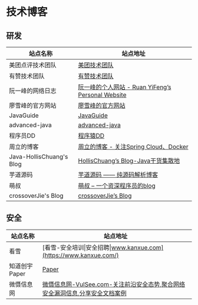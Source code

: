 # 技术博客

## 研发
| **站点名称** | **站点地址** |
| --- | --- |
| 美团点评技术团队 | [美团技术团队](https://tech.meituan.com/) |
| 有赞技术团队 | [有赞技术团队](https://tech.youzan.com/) |
| 阮一峰的网络日志 | [阮一峰的个人网站 - Ruan YiFeng’s Personal Website](http://www.ruanyifeng.com/) |
| 廖雪峰的官方网站 | [廖雪峰的官方网站](https://www.liaoxuefeng.com/) |
| JavaGuide | [JavaGuide](https://javaguide.cn/) |
| advanced-java | [advanced-java](https://doocs.github.io/advanced-java/) |
| 程序员DD | [程序猿DD](http://blog.didispace.com/) |
| 周立的博客 | [周立的博客 - 关注Spring Cloud、Docker](http://www.itmuch.com/) |
| Java-HollisChuang's Blog | [HollisChuang’s Blog-Java干货集散地](http://www.hollischuang.com/) |
| 芋道源码 | [芋道源码 —— 纯源码解析博客](http://www.iocoder.cn/) |
| 萌叔 | [萌叔 – 一个资深程序员的blog](http://vearne.cc/) |
| crossoverJie's Blog | [crossoverJie’s Blog](https://crossoverjie.top/) |

## 安全
| **站点名称** | **站点地址** |
| --- | --- |
| 看雪 | [看雪-安全培训&#124;安全招聘&#124;www.kanxue.com](https://www.kanxue.com/) |
| 知道创宇Paper | [Paper](https://paper.seebug.org/) |
| 微慑信息网 | [微慑信息网-VulSee.com-关注前沿安全态势,聚合网络安全漏洞信息,分享安全文档案例](https://vulsee.com/) |


